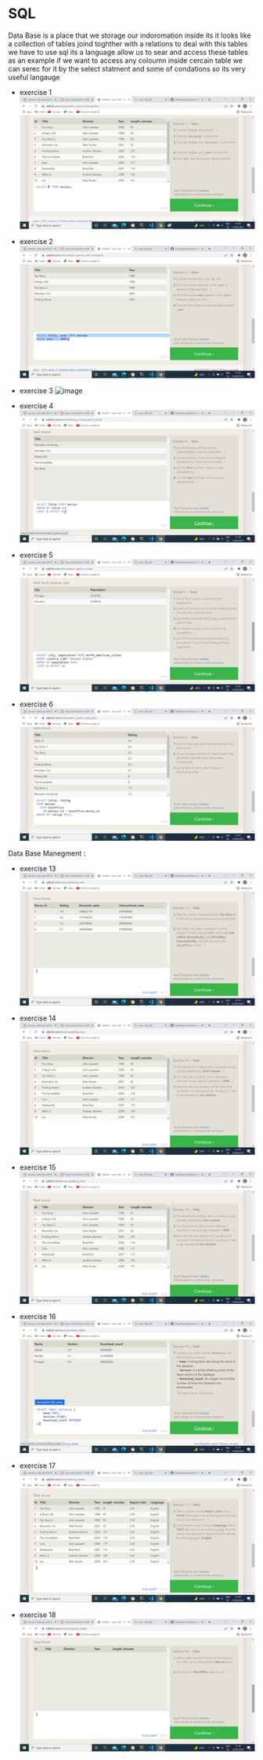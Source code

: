 # SQL
Data Base is a place that we storage our indoromation inside its it looks like a collection of tables joind toghther with a relations
to deal with this tables we have to use sql its a language allow us to sear and access these tables as an example if we want to access any coloumn inside cercain table we can serec for it by the select statment and some of condations so its very useful langauge 

- exercise 1
![image](./image/sql1.png)

- exercise 2
![image](./image/sql2.png)

- exercise 3
![image](./image/sql3.png.png)

- exercise 4
![image](./image/sql4.png)

- exercise 5
![image](./image/sql5.png)

- exercise 6
![image](./image/sql6.png)

Data Base Manegment :

- exercise 13
![image](./image/sql13.png)

- exercise 14
![image](./image/sql14.png)

- exercise 15
![image](./image/sql15.png)

- exercise 16
![image](./image/sql16.png)

- exercise 17
![image](./image/sql17.png)

- exercise 18
![image](./image/sql18.png)